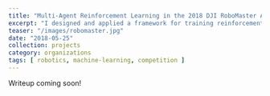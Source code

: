 ```yaml
---
title: "Multi-Agent Reinforcement Learning in the 2018 DJI RoboMaster AI Challenge"
excerpt: "I designed and applied a framework for training reinforcement learning models to control rapid-action mobile robots. My team became a finalist from among 100+ teams and earned 11th place at ICRA 2018 as the only high-school team to ever compete in the challenge."
teaser: "/images/robomaster.jpg"
date: "2018-05-25"
collection: projects
category: organizations
tags: [ robotics, machine-learning, competition ]
---
```


Writeup coming soon!